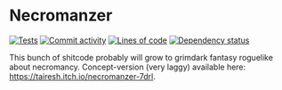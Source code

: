# Necromanzer
[![Tests](https://github.com/Tairesh/Necromanzer/actions/workflows/tests.yml/badge.svg)](https://github.com/Tairesh/Necromanzer/actions/workflows/tests.yml)
[![Commit activity](https://img.shields.io/github/commit-activity/m/tairesh/necromanzer)](https://github.com/Tairesh/Necromanzer/commits/main)
[![Lines of code](https://tokei.rs/b1/github/Tairesh/Necromanzer)](https://github.com/Tairesh/Necromanzer/tree/main)
[![Dependency status](https://deps.rs/repo/github/Tairesh/Necromanzer/status.svg)](https://deps.rs/repo/github/Tairesh/Necromanzer)

This bunch of shitcode probably will grow to grimdark fantasy roguelike about necromancy. Concept-version (very laggy) available here: https://tairesh.itch.io/necromanzer-7drl.
